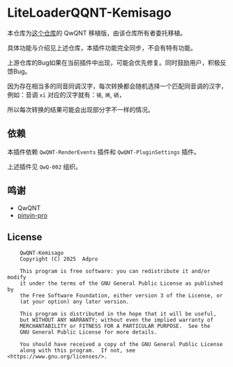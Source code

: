 # LiteLoaderQQNT-Kemisago

本仓库为[这个仓库](https://github.com/Snoopy1866/text-elementalizer)的 QwQNT 移植版，由该仓库所有者委托移植。

具体功能与介绍见上述仓库，本插件功能完全同步，不会有特有功能。

上游仓库的Bug如果在当前插件中出现，可能会优先修复。同时鼓励用户，积极反馈Bug。

因为存在相当多的同音同调汉字，每次转换都会随机选择一个匹配同音调的汉字，例如：音调 `xī` 对应的汉字就有：`锡`, `烯`, `硒`，

所以每次转换的结果可能会出现部分字不一样的情况。

## 依赖

本插件依赖 `QwQNT-RenderEvents` 插件和 `QwQNT-PluginSettings` 插件。

上述插件见 `QwQ-002` 组织。

## 鸣谢

* QwQNT
* [pinyin-pro](https://github.com/zh-lx/pinyin-pro)

## License
```
    QwQNT-Kemisago
    Copyright (C) 2025  Adpro

    This program is free software: you can redistribute it and/or modify
    it under the terms of the GNU General Public License as published by
    the Free Software Foundation, either version 3 of the License, or
    (at your option) any later version.

    This program is distributed in the hope that it will be useful,
    but WITHOUT ANY WARRANTY; without even the implied warranty of
    MERCHANTABILITY or FITNESS FOR A PARTICULAR PURPOSE.  See the
    GNU General Public License for more details.

    You should have received a copy of the GNU General Public License
    along with this program.  If not, see <https://www.gnu.org/licenses/>.
```